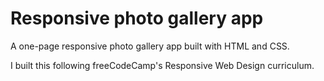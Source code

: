 # Responsive photo gallery app

A one-page responsive photo gallery app built with HTML and CSS.

I built this following freeCodeCamp's Responsive Web Design curriculum.
